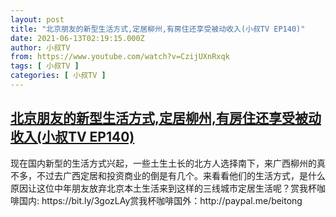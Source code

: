 ```yaml
---
layout: post
title: "北京朋友的新型生活方式,定居柳州,有房住还享受被动收入(小叔TV EP140)"
date: 2021-06-13T02:19:15.000Z
author: 小叔TV
from: https://www.youtube.com/watch?v=CzijUXnRxqk
tags: [ 小叔TV ]
categories: [ 小叔TV ]
---
```

<!--1623550755000-->
[北京朋友的新型生活方式,定居柳州,有房住还享受被动收入(小叔TV EP140)](https://www.youtube.com/watch?v=CzijUXnRxqk)
------

<div>
现在国内新型的生活方式兴起，一些土生土长的北方人选择南下，来广西柳州的真不多，不过去广西定居和投资商业的倒是有几个。来看看他们的生活方式，是什么原因让这位中年朋友放弃北京本土生活来到这样的三线城市定居生活呢？赏我杯咖啡国内: https://bit.ly/3gozLAy赏我杯咖啡国外：http://paypal.me/beitong
</div>
